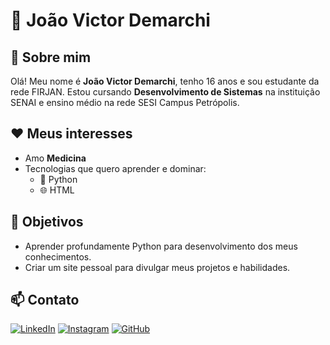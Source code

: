 
# 👋 João Victor Demarchi

## 🧑 Sobre mim
Olá! Meu nome é **João Victor Demarchi**, tenho 16 anos e sou estudante da rede FIRJAN. Estou cursando **Desenvolvimento de Sistemas** na instituição SENAI e ensino médio na rede SESI Campus Petrópolis.

## ❤️ Meus interesses
- Amo **Medicina**  
- Tecnologias que quero aprender e dominar:  
  - 🐍 Python  
  - 🌐 HTML  
      
## 🎯 Objetivos
- Aprender profundamente Python para desenvolvimento dos meus conhecimentos.    
- Criar um site pessoal para divulgar meus projetos e habilidades.

## 📫 Contato
[![LinkedIn](https://img.shields.io/badge/LinkedIn-0077B5?style=for-the-badge&logo=linkedin&logoColor=white)](https://www.linkedin.com/in/joao-victor-demarchi-03a410367/)
[![Instagram](https://img.shields.io/badge/Instagram-E4405F?style=for-the-badge&logo=instagram&logoColor=white)](https://www.instagram.com/jvdemarchileite)
[![GitHub](https://img.shields.io/badge/GitHub-181717?style=for-the-badge&logo=github&logoColor=white)](https://github.com/jvdemarchi)





   
